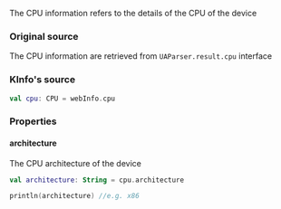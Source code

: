 The CPU information refers to the details of the CPU of the device

### Original source

The CPU information are retrieved from `UAParser.result.cpu` interface

### KInfo's source

```kotlin
val cpu: CPU = webInfo.cpu
```

### Properties

#### architecture

The CPU architecture of the device

```kotlin
val architecture: String = cpu.architecture

println(architecture) //e.g. x86
```